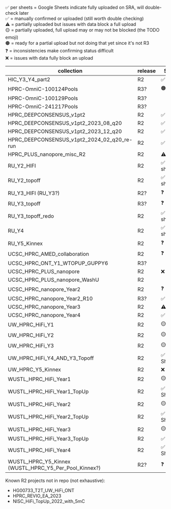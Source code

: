 ✅ per sheets = Google Sheets indicate fully uploaded on SRA, will double-check later  
✅ = manually confirmed or uploaded (still worth double checking)  
⚠️ = partially uploaded but issues with data block a full upload  
🟡 = partially uploaded, full upload may or may not be blocked (the TODO emoji)  
🟠 = ready for a partial upload but not doing that yet since it's not R3  
❓ = inconsistencies make confirming status difficult  
❌ = issues with data fully block an upload

| collection | release | SRA | AnVIL | project
| --- | --- | --- | --- | --- |
| HIC_Y3_Y4_part2 | R2 | ✅ |  | - |
| HPRC-OmniC-100124Pools | R3? | 🟠 |  |  |
| HPRC-OmniC-100129Pools | R3? |  |  |  |
| HPRC-OmniC-241217Pools | R3? |  |  |  |
| HPRC_DEEPCONSENSUS_v1pt2 | R2 | ✅ |  |  |
| HPRC_DEEPCONSENSUS_v1pt2_2023_08_q20 | R2 | ✅ |  |  |
| HPRC_DEEPCONSENSUS_v1pt2_2023_12_q20 | R2 | ✅ |  |  |
| HPRC_DEEPCONSENSUS_v1pt2_2024_02_q20_re-run | R2 | ✅ |  |  |
| HPRC_PLUS_nanopore_misc_R2 | R2 | ⚠️ |  | PLUS |
| RU_Y2_HIFI | R2 | ✅ per sheets |  |  |
| RU_Y2_topoff | R2 | ✅ per sheets |  |  |
| RU_Y3_HIFI (RU_Y3?) | R2? | ❓ |  |  |
| RU_Y3_topoff | R3? | ❓ |  |  |
| RU_Y3_topoff_redo | R2 | ✅ per sheets |  |  |
| RU_Y4 | R2 | ✅ per sheets |  |  |
| RU_Y5_Kinnex | R2 | ❓ |  |  |
| UCSC_HPRC_AMED_collaboration | R2 | ❓ |  | PLUS |
| UCSC_HPRC_ONT_Y1_WTOPUP_GUPPY6 | R3? |  |  |  |
| UCSC_HPRC_PLUS_nanopore | R2 | ❌ |  | PLUS |
| UCSC_HPRC_PLUS_nanopore_WashU | R2 |  |  | PLUS |
| UCSC_HPRC_nanopore_Year2 | R2 | ❓ |  |  |
| UCSC_HPRC_nanopore_Year2_R10 | R3? | ✅ |  |  |
| UCSC_HPRC_nanopore_Year3 | R2 | ⚠️ |  |  |
| UCSC_HPRC_nanopore_Year4 | R2 | ✅ |  |  |
| UW_HPRC_HiFi_Y1 | R2 | 🟡 |  |  |
| UW_HPRC_HiFi_Y2 | R2 | 🟡 |  |  |
| UW_HPRC_HiFi_Y3 | R2 | 🟡 |  |  |
| UW_HPRC_HiFi_Y4_AND_Y3_Topoff | R2 | ✅ per Sheets |  |  |
| UW_HPRC_Y5_Kinnex | R2 | ❌ |  |  |
| WUSTL_HPRC_HiFi_Year1 | R2 | 🟡 |  |  |
| WUSTL_HPRC_HiFi_Year1_TopUp | R2 | ✅ per Sheets |  |  |
| WUSTL_HPRC_HiFi_Year2 | R2 | 🟡 |  |  |
| WUSTL_HPRC_HiFi_Year2_TopUp | R2 | ✅ per Sheets |  |  |
| WUSTL_HPRC_HiFi_Year3 | R2 | 🟡 |  |  |
| WUSTL_HPRC_HiFi_Year3_TopUp | R2 | ✅ |  |  |
| WUSTL_HPRC_HiFi_Year4 | R2 | ✅ per Sheets |  |  |
| WUSTL_HPRC_Y5_Kinnex (WUSTL_HPRC_Y5_Per_Pool_Kinnex?) | R2? | ❓ |  |  |


Known R2 projects not in repo (not exhaustive):
* HG00733_T2T_UW_HiFi_ONT
* HPRC_REVIO_EA_2023
* NISC_HiFi_TopUp_2022_with_5mC
